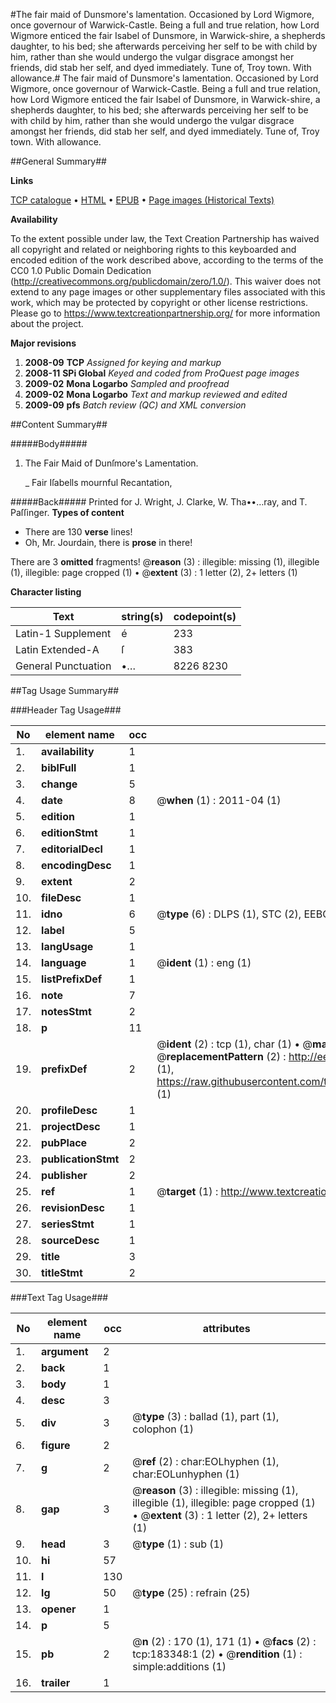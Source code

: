 #The fair maid of Dunsmore's lamentation. Occasioned by Lord Wigmore, once governour of Warwick-Castle. Being a full and true relation, how Lord Wigmore enticed the fair Isabel of Dunsmore, in Warwick-shire, a shepherds daughter, to his bed; she afterwards perceiving her self to be with child by him, rather than she would undergo the vulgar disgrace amongst her friends, did stab her self, and dyed immediately. Tune of, Troy town. With allowance.#
The fair maid of Dunsmore's lamentation. Occasioned by Lord Wigmore, once governour of Warwick-Castle. Being a full and true relation, how Lord Wigmore enticed the fair Isabel of Dunsmore, in Warwick-shire, a shepherds daughter, to his bed; she afterwards perceiving her self to be with child by him, rather than she would undergo the vulgar disgrace amongst her friends, did stab her self, and dyed immediately. Tune of, Troy town. With allowance.

##General Summary##

**Links**

[TCP catalogue](http://www.ota.ox.ac.uk/tcp/)  • 
[HTML](http://tei.it.ox.ac.uk/tcp/Texts-HTML/free/B03/B03460.html)  • 
[EPUB](http://tei.it.ox.ac.uk/tcp/Texts-EPUB/free/B03/B03460.epub) • 
[Page images (Historical Texts)](https://historicaltexts.jisc.ac.uk/eebo-99887700e)

**Availability**

To the extent possible under law, the Text Creation Partnership has waived all copyright and related or neighboring rights to this keyboarded and encoded edition of the work described above, according to the terms of the CC0 1.0 Public Domain Dedication (http://creativecommons.org/publicdomain/zero/1.0/). This waiver does not extend to any page images or other supplementary files associated with this work, which may be protected by copyright or other license restrictions. Please go to https://www.textcreationpartnership.org/ for more information about the project.

**Major revisions**

1. __2008-09__ __TCP__ *Assigned for keying and markup*
1. __2008-11__ __SPi Global__ *Keyed and coded from ProQuest page images*
1. __2009-02__ __Mona Logarbo__ *Sampled and proofread*
1. __2009-02__ __Mona Logarbo__ *Text and markup reviewed and edited*
1. __2009-09__ __pfs__ *Batch review (QC) and XML conversion*

##Content Summary##

#####Body#####

1. The Fair Maid of Dunſmore's Lamentation.

    _ Fair Iſabells mournful Recantation,

#####Back#####
Printed for J. Wright, J. Clarke, W. Tha••…ray, and T. Paſſinger.
**Types of content**

  * There are 130 **verse** lines!
  * Oh, Mr. Jourdain, there is **prose** in there!

There are 3 **omitted** fragments! 
 @__reason__ (3) : illegible: missing (1), illegible (1), illegible: page cropped (1)  •  @__extent__ (3) : 1 letter (2), 2+ letters (1)

**Character listing**


|Text|string(s)|codepoint(s)|
|---|---|---|
|Latin-1 Supplement|é|233|
|Latin Extended-A|ſ|383|
|General Punctuation|•…|8226 8230|

##Tag Usage Summary##

###Header Tag Usage###

|No|element name|occ|attributes|
|---|---|---|---|
|1.|__availability__|1||
|2.|__biblFull__|1||
|3.|__change__|5||
|4.|__date__|8| @__when__ (1) : 2011-04 (1)|
|5.|__edition__|1||
|6.|__editionStmt__|1||
|7.|__editorialDecl__|1||
|8.|__encodingDesc__|1||
|9.|__extent__|2||
|10.|__fileDesc__|1||
|11.|__idno__|6| @__type__ (6) : DLPS (1), STC (2), EEBO-CITATION (1), PROQUEST (1), VID (1)|
|12.|__label__|5||
|13.|__langUsage__|1||
|14.|__language__|1| @__ident__ (1) : eng (1)|
|15.|__listPrefixDef__|1||
|16.|__note__|7||
|17.|__notesStmt__|2||
|18.|__p__|11||
|19.|__prefixDef__|2| @__ident__ (2) : tcp (1), char (1)  •  @__matchPattern__ (2) : ([0-9\-]+):([0-9IVX]+) (1), (.+) (1)  •  @__replacementPattern__ (2) : http://eebo.chadwyck.com/downloadtiff?vid=$1&page=$2 (1), https://raw.githubusercontent.com/textcreationpartnership/Texts/master/tcpchars.xml#$1 (1)|
|20.|__profileDesc__|1||
|21.|__projectDesc__|1||
|22.|__pubPlace__|2||
|23.|__publicationStmt__|2||
|24.|__publisher__|2||
|25.|__ref__|1| @__target__ (1) : http://www.textcreationpartnership.org/docs/. (1)|
|26.|__revisionDesc__|1||
|27.|__seriesStmt__|1||
|28.|__sourceDesc__|1||
|29.|__title__|3||
|30.|__titleStmt__|2||


###Text Tag Usage###

|No|element name|occ|attributes|
|---|---|---|---|
|1.|__argument__|2||
|2.|__back__|1||
|3.|__body__|1||
|4.|__desc__|3||
|5.|__div__|3| @__type__ (3) : ballad (1), part (1), colophon (1)|
|6.|__figure__|2||
|7.|__g__|2| @__ref__ (2) : char:EOLhyphen (1), char:EOLunhyphen (1)|
|8.|__gap__|3| @__reason__ (3) : illegible: missing (1), illegible (1), illegible: page cropped (1)  •  @__extent__ (3) : 1 letter (2), 2+ letters (1)|
|9.|__head__|3| @__type__ (1) : sub (1)|
|10.|__hi__|57||
|11.|__l__|130||
|12.|__lg__|50| @__type__ (25) : refrain (25)|
|13.|__opener__|1||
|14.|__p__|5||
|15.|__pb__|2| @__n__ (2) : 170 (1), 171 (1)  •  @__facs__ (2) : tcp:183348:1 (2)  •  @__rendition__ (1) : simple:additions (1)|
|16.|__trailer__|1||
